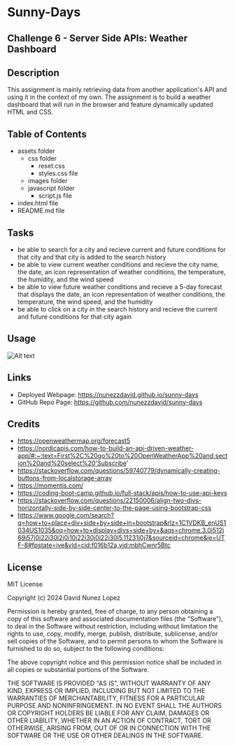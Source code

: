 # Sunny-Days

## Challenge 6 - Server Side APIs: Weather Dashboard

## Description

This assignment is mainly retrieving data from another application's API and using it in the context of my own. The assignment is to build a weather dashboard that will run in the browser and feature dynamically updated HTML and CSS.

## Table of Contents

- assets folder
    - css folder
        - reset.css
        - styles.css file
    - images folder
    - javascript folder
        - script.js file
- index.html file
- README.md file

## Tasks 

- be able to search for a city and recieve current and future conditions for that city and that city is added to the search history
- be able to view current weather conditions and recieve the city name, the date, an icon representation of weather conditions, the temperature, the humidity, and the wind speed
- be able to view future weather conditions and recieve a 5-day forecast that displays the date, an icon representation of weather conditions, the temperature, the wind speed, and the humidity
- be able to click on a city in the search history and recieve the current and future conditions for that city again

## Usage

![Alt text](./assets/images/Sunny%20Days.gif)

## Links

- Deployed Webpage: https://nunezzdavid.github.io/sunny-days
- GitHub Repo Page: https://github.com/nunezzdavid/sunny-days

## Credits

- https://openweathermap.org/forecast5
- https://nordicapis.com/how-to-build-an-api-driven-weather-app/#:~:text=First%2C%20go%20to%20OpenWeatherApp%20and,section%20and%20select%20'Subscribe'
- https://stackoverflow.com/questions/59740779/dynamically-creating-buttons-from-localstorage-array
- https://momentjs.com/
- https://coding-boot-camp.github.io/full-stack/apis/how-to-use-api-keys
- https://stackoverflow.com/questions/22150006/align-two-divs-horizontally-side-by-side-center-to-the-page-using-bootstrap-css
- https://www.google.com/search?q=how+to+place+div+side+by+side+in+bootstrap&rlz=1C1VDKB_enUS1034US1035&oq=how+to+display+divs+side+by+&aqs=chrome.3.0i512j69i57j0i22i30l2j0i10i22i30j0i22i30l5.11231j0j7&sourceid=chrome&ie=UTF-8#fpstate=ive&vld=cid:f016b12a,vid:mbhCwnr5Btc

## License

MIT License

Copyright (c) 2024 David Nunez Lopez

Permission is hereby granted, free of charge, to any person obtaining a copy of this software and associated documentation files (the "Software"), to deal in the Software without restriction, including without limitation the rights to use, copy, modify, merge, publish, distribute, sublicense, and/or sell copies of the Software, and to permit persons to whom the Software is furnished to do so, subject to the following conditions:

The above copyright notice and this permission notice shall be included in all copies or substantial portions of the Software.

THE SOFTWARE IS PROVIDED "AS IS", WITHOUT WARRANTY OF ANY KIND, EXPRESS OR IMPLIED, INCLUDING BUT NOT LIMITED TO THE WARRANTIES OF MERCHANTABILITY, FITNESS FOR A PARTICULAR PURPOSE AND NONINFRINGEMENT. IN NO EVENT SHALL THE AUTHORS OR COPYRIGHT HOLDERS BE LIABLE FOR ANY CLAIM, DAMAGES OR OTHER LIABILITY, WHETHER IN AN ACTION OF CONTRACT, TORT OR OTHERWISE, ARISING FROM, OUT OF OR IN CONNECTION WITH THE SOFTWARE OR THE USE OR OTHER DEALINGS IN THE SOFTWARE.